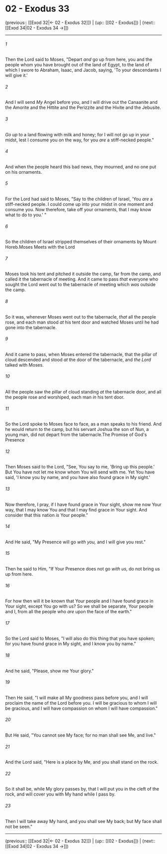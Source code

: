 # 02 - Exodus 33

(previous:: [[Exod 32|← 02 - Exodus 32]]) | (up:: [[02 - Exodus]]) | (next:: [[Exod 34|02 - Exodus 34 →]])

***


###### 1 
Then the Lord said to Moses, "Depart _and_ go up from here, you and the people whom you have brought out of the land of Egypt, to the land of which I swore to Abraham, Isaac, and Jacob, saying, 'To your descendants I will give it.' 

###### 2 
And I will send _My_ Angel before you, and I will drive out the Canaanite and the Amorite and the Hittite and the Perizzite and the Hivite and the Jebusite. 

###### 3 
_Go up_ to a land flowing with milk and honey; for I will not go up in your midst, lest I consume you on the way, for you _are_ a stiff-necked people." 

###### 4 
And when the people heard this bad news, they mourned, and no one put on his ornaments. 

###### 5 
For the Lord had said to Moses, "Say to the children of Israel, 'You _are_ a stiff-necked people. I could come up into your midst in one moment and consume you. Now therefore, take off your ornaments, that I may know what to do to you.' " 

###### 6 
So the children of Israel stripped themselves of their ornaments by Mount Horeb.Moses Meets with the Lord 

###### 7 
Moses took his tent and pitched it outside the camp, far from the camp, and called it the tabernacle of meeting. And it came to pass _that_ everyone who sought the Lord went out to the tabernacle of meeting which _was_ outside the camp. 

###### 8 
So it was, whenever Moses went out to the tabernacle, _that_ all the people rose, and each man stood _at_ his tent door and watched Moses until he had gone into the tabernacle. 

###### 9 
And it came to pass, when Moses entered the tabernacle, that the pillar of cloud descended and stood _at_ the door of the tabernacle, and _the Lord_ talked with Moses. 

###### 10 
All the people saw the pillar of cloud standing _at_ the tabernacle door, and all the people rose and worshiped, each man _in_ his tent door. 

###### 11 
So the Lord spoke to Moses face to face, as a man speaks to his friend. And he would return to the camp, but his servant Joshua the son of Nun, a young man, did not depart from the tabernacle.The Promise of God's Presence 

###### 12 
Then Moses said to the Lord, "See, You say to me, 'Bring up this people.' But You have not let me know whom You will send with me. Yet You have said, 'I know you by name, and you have also found grace in My sight.' 

###### 13 
Now therefore, I pray, if I have found grace in Your sight, show me now Your way, that I may know You and that I may find grace in Your sight. And consider that this nation _is_ Your people." 

###### 14 
And He said, "My Presence will go _with you,_ and I will give you rest." 

###### 15 
Then he said to Him, "If Your Presence does not go _with us,_ do not bring us up from here. 

###### 16 
For how then will it be known that Your people and I have found grace in Your sight, except You go with us? So we shall be separate, Your people and I, from all the people who _are_ upon the face of the earth." 

###### 17 
So the Lord said to Moses, "I will also do this thing that you have spoken; for you have found grace in My sight, and I know you by name." 

###### 18 
And he said, "Please, show me Your glory." 

###### 19 
Then He said, "I will make all My goodness pass before you, and I will proclaim the name of the Lord before you. I will be gracious to whom I will be gracious, and I will have compassion on whom I will have compassion." 

###### 20 
But He said, "You cannot see My face; for no man shall see Me, and live." 

###### 21 
And the Lord said, "Here is a place by Me, and you shall stand on the rock. 

###### 22 
So it shall be, while My glory passes by, that I will put you in the cleft of the rock, and will cover you with My hand while I pass by. 

###### 23 
Then I will take away My hand, and you shall see My back; but My face shall not be seen."

***

(previous:: [[Exod 32|← 02 - Exodus 32]]) | (up:: [[02 - Exodus]]) | (next:: [[Exod 34|02 - Exodus 34 →]])
